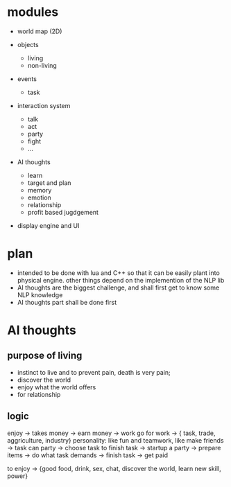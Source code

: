# modules
- world map (2D)

- objects
    - living
    - non-living

- events
    - task

- interaction system
    - talk
    - act
    - party
    - fight
    - ...

- AI thoughts
    - learn
    - target and plan
    - memory
    - emotion
    - relationship
    - profit based jugdgement

- display engine and UI


# plan
- intended to be done with lua and C++ so that it can be easily plant into physical engine. other things depend on the implemention of the NLP lib
- AI thoughts are the biggest challenge, and shall first get to know some NLP knowledge
- AI thoughts part shall be done first

# AI thoughts
## purpose of living
- instinct to live and to prevent pain, death is very pain;
- discover the world
- enjoy what the world offers
- for relationship

## logic
enjoy -> takes money -> earn money -> work 
go for work -> { task, trade, aggriculture, industry}
personality: like fun and teamwork, like make friends -> task can party -> choose task
to finish task -> startup a party -> prepare items -> do what task demands -> finish task -> get paid

to enjoy -> {good food, drink, sex, chat, discover the world, learn new skill, power}